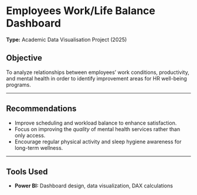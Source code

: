 # Employees Work/Life Balance Dashboard 
**Type:** Academic Data Visualisation Project (2025)

## Objective
To analyze relationships between employees’ work conditions, productivity, and mental health in order to identify improvement areas for HR well-being programs.

---

## Recommendations
- Improve scheduling and workload balance to enhance satisfaction.  
- Focus on improving the *quality* of mental health services rather than only access.  
- Encourage regular physical activity and sleep hygiene awareness for long-term wellness.

---

## Tools Used
- **Power BI:** Dashboard design, data visualization, DAX calculations 
